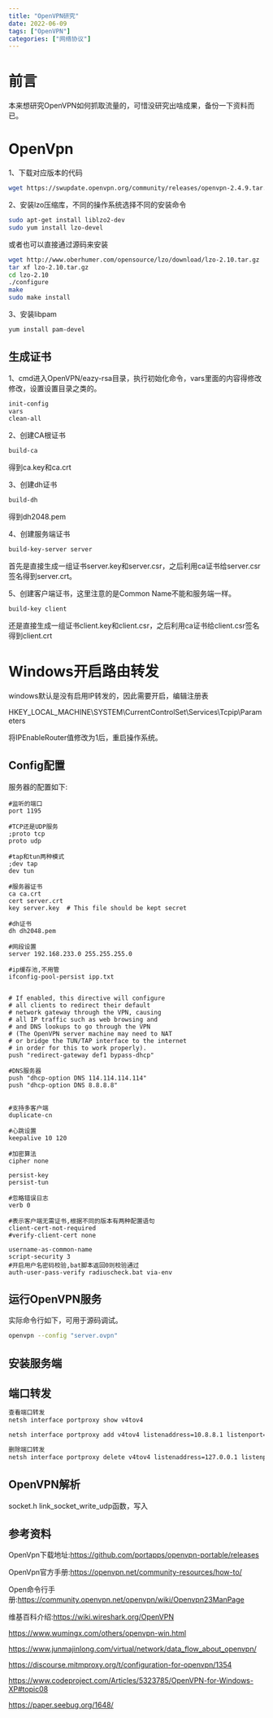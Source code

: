 ```yaml
---
title: "OpenVPN研究"
date: 2022-06-09
tags: ["OpenVPN"]
categories: ["网络协议"]
---
```


# 前言

本来想研究OpenVPN如何抓取流量的，可惜没研究出啥成果，备份一下资料而已。

# OpenVpn

1、下载对应版本的代码

```bash
wget https://swupdate.openvpn.org/community/releases/openvpn-2.4.9.tar.gz
```

2、安装lzo压缩库，不同的操作系统选择不同的安装命令

```bash
sudo apt-get install liblzo2-dev
sudo yum install lzo-devel
```

或者也可以直接通过源码来安装

```bash
wget http://www.oberhumer.com/opensource/lzo/download/lzo-2.10.tar.gz
tar xf lzo-2.10.tar.gz
cd lzo-2.10
./configure
make
sudo make install
```

3、安装libpam

```bash
yum install pam-devel
```



## 生成证书

1、cmd进入OpenVPN/eazy-rsa目录，执行初始化命令，vars里面的内容得修改修改，设置设置目录之类的。

```bash
init-config
vars
clean-all
```

2、创建CA根证书

```bash
build-ca
```

得到ca.key和ca.crt

3、创建dh证书

```bash
build-dh
```

得到dh2048.pem

4、创建服务端证书

```bash
build-key-server server
```

首先是直接生成一组证书server.key和server.csr，之后利用ca证书给server.csr签名得到server.crt。

5、创建客户端证书，这里注意的是Common Name不能和服务端一样。

```bash
build-key client
```

还是直接生成一组证书client.key和client.csr，之后利用ca证书给client.csr签名得到client.crt

# Windows开启路由转发

windows默认是没有启用IP转发的，因此需要开启，编辑注册表

HKEY_LOCAL_MACHINE\SYSTEM\CurrentControlSet\Services\Tcpip\Parameters

将IPEnableRouter值修改为1后，重启操作系统。

## Config配置

服务器的配置如下:

```
#监听的端口
port 1195

#TCP还是UDP服务
;proto tcp
proto udp

#tap和tun两种模式
;dev tap
dev tun

#服务器证书
ca ca.crt
cert server.crt
key server.key  # This file should be kept secret

#dh证书
dh dh2048.pem

#网段设置
server 192.168.233.0 255.255.255.0

#ip缓存池,不用管
ifconfig-pool-persist ipp.txt


# If enabled, this directive will configure
# all clients to redirect their default
# network gateway through the VPN, causing
# all IP traffic such as web browsing and
# and DNS lookups to go through the VPN
# (The OpenVPN server machine may need to NAT
# or bridge the TUN/TAP interface to the internet
# in order for this to work properly).
push "redirect-gateway def1 bypass-dhcp"

#DNS服务器
push "dhcp-option DNS 114.114.114.114"
push "dhcp-option DNS 8.8.8.8"


#支持多客户端
duplicate-cn

#心跳设置
keepalive 10 120

#加密算法
cipher none

persist-key
persist-tun

#忽略错误日志
verb 0

#表示客户端无需证书,根据不同的版本有两种配置语句
client-cert-not-required
#verify-client-cert none

username-as-common-name
script-security 3
#开启用户名密码校验,bat脚本返回0则校验通过
auth-user-pass-verify radiuscheck.bat via-env
```

## 运行OpenVPN服务

实际命令行如下，可用于源码调试。

```bash
openvpn --config "server.ovpn"
```



## 安装服务端

## 端口转发

```bash
查看端口转发
netsh interface portproxy show v4tov4

netsh interface portproxy add v4tov4 listenaddress=10.8.8.1 listenport=139 connectaddress=0.0.0.0 connectport=80

删除端口转发
netsh interface portproxy delete v4tov4 listenaddress=127.0.0.1 listenport=80
```

## OpenVPN解析

socket.h link_socket_write_udp函数，写入









## 参考资料

OpenVpn下载地址:https://github.com/portapps/openvpn-portable/releases

OpenVpn官方手册:https://openvpn.net/community-resources/how-to/

Open命令行手册:https://community.openvpn.net/openvpn/wiki/Openvpn23ManPage

维基百科介绍:https://wiki.wireshark.org/OpenVPN

https://www.wumingx.com/others/openvpn-win.html

https://www.junmajinlong.com/virtual/network/data_flow_about_openvpn/

https://discourse.mitmproxy.org/t/configuration-for-openvpn/1354

https://www.codeproject.com/Articles/5323785/OpenVPN-for-Windows-XP#topic08

https://paper.seebug.org/1648/
